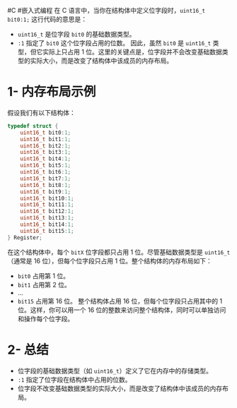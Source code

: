#C #嵌入式编程 
在 C 语言中，当你在结构体中定义位字段时，`uint16_t bit0:1;` 这行代码的意思是：
- `uint16_t` 是位字段 `bit0` 的基础数据类型。
- `:1` 指定了 `bit0` 这个位字段占用的位数。
因此，虽然 `bit0` 是 `uint16_t` 类型，但它实际上只占用 1 位。这里的关键点是，位字段并不会改变基础数据类型的实际大小，而是改变了结构体中该成员的内存布局。
# 1- 内存布局示例

假设我们有以下结构体：
```c
typedef struct {
    uint16_t bit0:1;
    uint16_t bit1:1;
    uint16_t bit2:1;
    uint16_t bit3:1;
    uint16_t bit4:1;
    uint16_t bit5:1;
    uint16_t bit6:1;
    uint16_t bit7:1;
    uint16_t bit8:1;
    uint16_t bit9:1;
    uint16_t bit10:1;
    uint16_t bit11:1;
    uint16_t bit12:1;
    uint16_t bit13:1;
    uint16_t bit14:1;
    uint16_t bit15:1;
} Register;
```

在这个结构体中，每个 `bitX` 位字段都只占用 1 位。尽管基础数据类型是 `uint16_t`（通常是 16 位），但每个位字段只占用 1 位。整个结构体的内存布局如下：
- `bit0` 占用第 1 位。
- `bit1` 占用第 2 位。
- ...
- `bit15` 占用第 16 位。
整个结构体占用 16 位，但每个位字段只占用其中的 1 位。这样，你可以用一个 16 位的整数来访问整个结构体，同时可以单独访问和操作每个位字段。

# 2- 总结

- 位字段的基础数据类型（如 `uint16_t`）定义了它在内存中的存储类型。
- `:1` 指定了位字段在结构体中占用的位数。
- 位字段不改变基础数据类型的实际大小，而是改变了结构体中该成员的内存布局。
